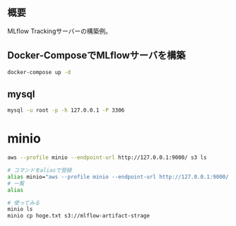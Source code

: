 ## 概要
MLflow Trackingサーバーの構築例。



## Docker-ComposeでMLflowサーバを構築


```bash
docker-compose up -d
```


## mysql
```bash
mysql -u root -p -h 127.0.0.1 -P 3306
```

# minio
```bash
aws --profile minio --endpoint-url http://127.0.0.1:9000/ s3 ls

# コマンドをaliasで登録
alias minio="aws --profile minio --endpoint-url http://127.0.0.1:9000/ s3"
# 一覧
alias

# 使ってみる
minio ls 
minio cp hoge.txt s3://mlflow-artifact-strage
```
